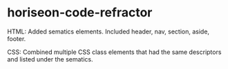 # horiseon-code-refractor
 
 HTML:
 Added sematics elements. Included header, nav, section, aside, footer.
 
 CSS:
 Combined multiple CSS class elements that had the same descriptors and listed under the sematics.
 
 
 
